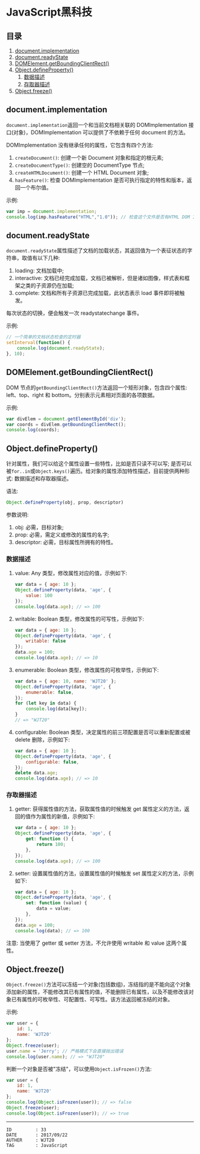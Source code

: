 
# JavaScript黑科技 #

## 目录 ##

1. [document.implementation](#href1)
2. [document.readyState](#href2)
3. [DOMElement.getBoundingClientRect()](#href3)
4. [Object.defineProperty()](#href4)
    1. [数据描述](#href4-1)
    2. [存取器描述](#href4-2)
5. [Object.freeze()](#href5)

## <a name="href1">document.implementation</a> ##

`document.implementation`返回一个和当前文档相关联的 DOMImplementation 接口(对象)，DOMImplementation 可以提供了不依赖于任何 document 的方法。

DOMImplementation 没有继承任何的属性，它包含有四个方法:

1. `createDocument()`: 创建一个新 Document 对象和指定的根元素;
2. `createDocumentType()`: 创建空的 DocumentType 节点;
3. `createHTMLDocument()`: 创建一个 HTML Document 对象;
4. `hasFeature()`: 检查 DOMImplementation 是否可执行指定的特性和版本，返回一个布尔值。

示例:

```js
var imp = document.implementation;
console.log(imp.hasFeature("HTML","1.0")); // 检查这个文件是否有HTML DOM 1.0功能
```

## <a name="href2">document.readyState</a> ##

`document.readyState`属性描述了文档的加载状态，其返回值为一个表征状态的字符串，取值有以下几种:

1. loading: 文档加载中;
2. interactive: 文档已经完成加载，文档已被解析，但是诸如图像，样式表和框架之类的子资源仍在加载;
3. complete: 文档和所有子资源已完成加载，此状态表示 load 事件即将被触发。

每次状态的切换，便会触发一次 readystatechange 事件。

示例:

```js
// 一个简单的文档状态检查的定时器
setInterval(function() {
    console.log(document.readyState);
}, 10);
```

## <a name="href3">DOMElement.getBoundingClientRect()</a> ##

DOM 节点的`getBoundingClientRect()`方法返回一个矩形对象，包含四个属性: left、top、right 和 bottom。分别表示元素相对页面的各项数据。

示例:

```js
var divElem = document.getElementById('div');
var coords = divElem.getBoundingClientRect();
console.log(coords);
```

## <a name="href4">Object.defineProperty()</a> ##

针对属性，我们可以给这个属性设置一些特性，比如是否只读不可以写; 是否可以被`for..in`或`Object.keys()`遍历。给对象的属性添加特性描述，目前提供两种形式: 数据描述和存取器描述。

语法:

```js
Object.defineProperty(obj, prop, descriptor)
```

参数说明:
1. obj: 必需，目标对象;
2. prop: 必需，需定义或修改的属性的名字;
3. descriptor: 必需，目标属性所拥有的特性。

### <a name="href4-1">数据描述</a> ###

1. value: Any 类型，修改属性对应的值，示例如下:

    ```js
    var data = { age: 10 };
    Object.defineProperty(data, 'age', {
        value: 100
    });
    console.log(data.age); // => 100
    ```

2. writable: Boolean 类型，修改属性的可写性，示例如下:

    ```js
    var data = { age: 10 };
    Object.defineProperty(data, 'age', {
        writable: false
    });
    data.age = 100;
    console.log(data.age); // => 10
    ```

3. enumerable: Boolean 类型，修改属性的可枚举性，示例如下:

    ```js
    var data = { age: 10, name: 'WJT20' };
    Object.defineProperty(data, 'age', {
        enumerable: false,
    });
    for (let key in data) {
        console.log(data[key]);
    }
    // => "WJT20"
    ```

4. configurable: Boolean 类型，决定属性的前三项配置是否可以重新配置或被 delete 删除，示例如下:

    ```js
    var data = { age: 10 };
    Object.defineProperty(data, 'age', {
        configurable: false,
    });
    delete data.age;
    console.log(data.age); // => 10
    ```

### <a name="href4-2">存取器描述</a> ###

1. getter: 获得属性值的方法，获取属性值的时候触发 get 属性定义的方法，返回的值作为属性的新值，示例如下:

    ```js
    var data = { age: 10 };
    Object.defineProperty(data, 'age', {
        get: function () {
            return 100;
        },
    });
    console.log(data.age); // => 100
    ```

2. setter: 设置属性值的方法，设置属性值的时候触发 set 属性定义的方法，示例如下:

    ```js
    var data = { age: 10 };
    Object.defineProperty(data, 'age', {
        set: function (value) {
            data = value;
        },
    });
    data.age = 100;
    console.log(data); // => 100
    ```

注意: 当使用了 getter 或 setter 方法，不允许使用 writable 和 value 这两个属性。

## <a name="href5">Object.freeze()</a> ##

`Object.freeze()`方法可以冻结一个对象(包括数组)，冻结指的是不能向这个对象添加新的属性，不能修改其已有属性的值，不能删除已有属性，以及不能修改该对象已有属性的可枚举性、可配置性、可写性。该方法返回被冻结的对象。

示例:

```js
var user = {
    id: 1,
    name: 'WJT20'
};
Object.freeze(user);
user.name = 'Jerry'; // 严格模式下会直接抛出错误
console.log(user.name); // => "WJT20"
```

判断一个对象是否被"冻结"，可以使用`Object.isFrozen()`方法:

```js
var user = {
    id: 1,
    name: 'WJT20'
};
console.log(Object.isFrozen(user)); // => false
Object.freeze(user);
console.log(Object.isFrozen(user)); // => true
```

---

```
ID         : 33
DATE       : 2017/09/22
AUTHER     : WJT20
TAG        : JavaScript
```
